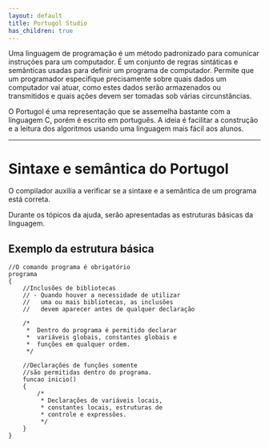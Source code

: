 ```yaml
---
layout: default
title: Portugol Studio
has_children: true
---
```


Uma linguagem de programação é um método padronizado para comunicar instruções para um computador. É um conjunto de regras sintáticas e semânticas usadas para definir um programa de computador. Permite que um programador especifique precisamente sobre quais dados um computador vai atuar, como estes dados serão armazenados ou transmitidos e quais ações devem ser tomadas sob várias circunstâncias.

O Portugol é uma representação que se assemelha bastante com a linguagem C, porém é escrito em português. A ideia é facilitar a construção e a leitura dos algoritmos usando uma linguagem mais fácil aos alunos.

---

Sintaxe e semântica do Portugol
===============================

O compilador auxilia a verificar se a sintaxe e a semântica de um programa está correta.

Durante os tópicos da ajuda, serão apresentadas as estruturas básicas da linguagem.

Exemplo da estrutura básica
---------------------------

```
//O comando programa é obrigatório
programa
{
    //Inclusões de bibliotecas
    // - Quando houver a necessidade de utilizar
    //   uma ou mais bibliotecas, as inclusões
    //   devem aparecer antes de qualquer declaração  

    /* 
     *  Dentro do programa é permitido declarar 
     *  variáveis globais, constantes globais e
     *  funções em qualquer ordem.
     */

    //Declarações de funções somente
    //são permitidas dentro do programa.	
    funcao inicio()
    {
        /*
         * Declarações de variáveis locais, 
         * constantes locais, estruturas de
         * controle e expressões.
         */
    }
}
```

